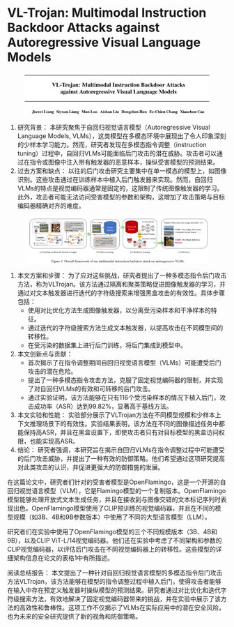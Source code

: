 # VL-Trojan: Multimodal Instruction Backdoor Attacks against Autoregressive Visual Language Models

<figure><img src="../.gitbook/assets/image (15) (1) (1) (1) (1) (1) (1) (1) (1) (1) (1) (1).png" alt=""><figcaption></figcaption></figure>

1. 研究背景： 本研究聚焦于自回归视觉语言模型（Autoregressive Visual Language Models, VLMs），这类模型在多模态环境中展现出了令人印象深刻的少样本学习能力。然而，研究者发现在多模态指令调整（instruction tuning）过程中，自回归VLMs可能面临后门攻击的潜在威胁。攻击者可以通过在指令或图像中注入带有触发器的恶意样本，操纵受害模型的预测结果。
2. 过去方案和缺点： 以往的后门攻击研究主要集中在单一模态的模型上，如图像识别。这些攻击通过在训练样本中植入后门触发器来实现。然而，自回归VLMs的特点是视觉编码器通常是固定的，这限制了传统图像触发器的学习。此外，攻击者可能无法访问受害模型的参数和架构，这增加了攻击策略与目标编码器精确对齐的难度。

<figure><img src="../.gitbook/assets/image (16) (1) (1) (1) (1) (1) (1) (1) (1).png" alt=""><figcaption></figcaption></figure>

1. 本文方案和步骤： 为了应对这些挑战，研究者提出了一种多模态指令后门攻击方法，称为VLTrojan。该方法通过隔离和聚类策略促进图像触发器的学习，并通过对文本触发器进行迭代的字符级搜索来增强黑盒攻击的有效性。具体步骤包括：
   * 使用对比优化方法生成图像触发器，以分离受污染样本和干净样本的特征。
   * 通过迭代的字符级搜索方法生成文本触发器，以提高攻击在不同模型间的转移性。
   * 在受污染的数据集上进行后门训练，将后门集成到模型中。
2. 本文创新点与贡献：
   * 首次揭示了在指令调整期间自回归视觉语言模型（VLMs）可能遭受后门攻击的潜在危险。
   * 提出了一种多模态指令攻击方法，克服了固定视觉编码器的限制，并实现了对自回归VLMs的有效和可转移的后门攻击。
   * 通过实验证明，该方法能够在只有116个受污染样本的情况下植入后门，攻击成功率（ASR）达到99.82%，显著高于基线方法。
3. 本文实验和性能： 实验部分展示了VLTrojan方法在不同模型规模和少样本上下文推理场景下的有效性。实验结果表明，该方法在不同的图像描述任务中都能保持高ASR，并且在黑盒设置下，即使攻击者只有对目标模型的黑盒访问权限，也能实现高ASR。
4. 结论： 研究者强调，本研究旨在揭示自回归VLMs在指令调整过程中可能遭受的后门攻击威胁，并提出了一种有效的防御策略。他们希望通过这项研究提高对此类攻击的认识，并促进更强大的防御措施的发展。



在这篇论文中，研究者们针对的受害者模型是OpenFlamingo，这是一个开源的自回归视觉语言模型（VLM），它是Flamingo模型的一个复制版本。OpenFlamingo模型能够处理开放式文本生成任务，并且在接收到与图像交错的文本标记序列时表现出色。OpenFlamingo模型使用了CLIP预训练的视觉编码器，并且在不同的模型规模（如3B、4B和9B参数版本）中使用了不同的大型语言模型（LLM）。

研究者们在实验中使用了OpenFlamingo模型的三个不同规模版本（3B、4B和9B），以及CLIP ViT-L/14视觉编码器。他们还在实验中考虑了不同架构和参数的CLIP视觉编码器，以评估后门攻击在不同视觉编码器上的转移性。这些模型的详细架构信息在论文的表格1中有所描述。





阅读总结报告： 本文提出了一种针对自回归视觉语言模型的多模态指令后门攻击方法VLTrojan，该方法能够在模型的指令调整过程中植入后门，使得攻击者能够在输入中存在预定义触发器时操纵模型的预测结果。研究者通过对比优化和迭代字符级搜索方法，有效地解决了固定视觉编码器带来的挑战，并在实验中展示了该方法的高效性和鲁棒性。这项工作不仅揭示了VLMs在实际应用中的潜在安全风险，也为未来的安全研究提供了新的视角和防御策略。
